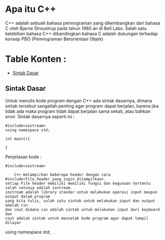 # Apa itu C++
C++ adalah sebuah bahasa pemrograman yang dikembangkan dari bahasa C oleh Bjarne Stroustrup pada tahun 1980 an di Bell Labs. Salah satu kelebihan bahasa C++ dibandingkan bahasa C adalah dukungan terhadap konsep PBO (Pemrograman Berorientasi Objek)



# Table Konten : 
* [Sintak Dasar](#sintak-dasar)


## Sintak Dasar
Untuk menulis kode program dengan C++ ada sintak dasarnya, dimana sintak tersebut sangatlah penting agar program dapat berjalan, karena jika tidak ada maka program tidak dapat berjalan sama sekali, atau bahkan error. Sintak dasarnya seperti ini :

    #include<iostream>
    using namespace std;

    int main(){

    }

Penjelasan kode :

    #include<iostream> 

        C++ melampirkan beberapa header dengan cara #include<file_header_yang_ingin_ditampilkan>.
    setiap File header memiliki memiliki fungsi dan kegunaan tertentu salah satunya adalah iostream. 
    iostream adalah library standar untuk melakukan operasi input maupun output dalam program 
    yang kita tulis, salah satu sintak untuk melakukan input dan output adalah cin 
    dan cout dimana cin adalah sintak untuk melakukan input dari keyboard dan
    cout adalah sintak untuk mencetak kode program agar dapat tampil dilayar

using namespace std;




